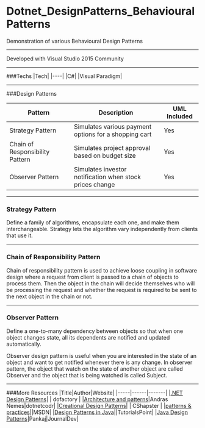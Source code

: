 # Dotnet_DesignPatterns_BehaviouralPatterns

Demonstration of various Behavioural Design Patterns

---

Developed with Visual Studio 2015 Community

---

###Techs
|Tech|
|----|
|C#|
|Visual Paradigm|

---
###Design Patterns

|Pattern|Description|UML Included|
|-------|-----------|------------|
|Strategy Pattern| Simulates various payment options for a shopping cart | Yes |
|Chain of Responsibility Pattern| Simulates project approval based on budget size | Yes |
|Observer Pattern| Simulates investor notification when stock prices change | Yes |

---

### Strategy Pattern
Define a family of algorithms, encapsulate each one, and make them interchangeable. Strategy lets the algorithm vary independently from clients that use it. 

---

### Chain of Responsibility Pattern
Chain of responsibility pattern is used to achieve loose coupling in software design where a request from client is passed to a chain of objects to process them. Then the object in the chain will decide themselves who will be processing the request and whether the request is required to be sent to the next object in the chain or not. 

---

### Observer Pattern
Define a one-to-many dependency between objects so that when one object changes state, all its dependents are notified and updated automatically. 

Observer design pattern is useful when you are interested in the state of an object and want to get notified whenever there is any change. In observer pattern, the object that watch on the state of another object are called Observer and the object that is being watched is called Subject.

---

###More Resources
|Title|Author|Website|
|-----|------|-------|
|[.NET Design Patterns](http://www.dofactory.com/net/design-patterns)| | dofactory |
|[Architecture and patterns](https://dotnetcodr.com/architecture-and-patterns/)|Andras Nemes|dotnetcodr|
|[Creational Design Patterns](http://www.csharpstar.com/creational-design-patterns/)| | CShapster |
|[patterns & practices](https://msdn.microsoft.com/en-us/library/ff921345.aspx)||MSDN|
|[Design Patterns in Java](https://www.tutorialspoint.com/design_pattern/index.htm)||TutorialsPoint|
|[Java Design Patterns](http://www.journaldev.com/1827/java-design-patterns-example-tutorial)|Pankaj|JournalDev|
